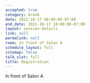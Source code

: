 ```yaml
---
accepted: true
category: break
date: 2022-10-17 08:00:00-07:00
end_date: 2022-10-17 18:00:00-07:00
layout: session-details
link: null
permalink: null
room: In front of Salon A
schedule_layout: full
sitemap: false
talk_slot: full
title: Registration
---
```


In front of Salon A

